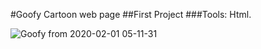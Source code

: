 #Goofy Cartoon web page
##First Project 
###Tools: Html.

![Goofy from 2020-02-01 05-11-31](https://user-images.githubusercontent.com/53760280/73582099-bf716000-44b1-11ea-9af7-bfe3f1947645.png)

